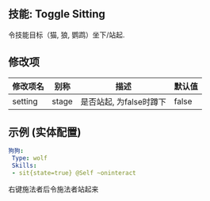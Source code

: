 技能: Toggle Sitting
--------------------------

令技能目标（猫, 狼, 鹦鹉）坐下/站起.

修改项
----------

| 修改项名 | 别称    | 描述                                                                                                    | 默认值 |
|-----------|------------|----------------------------------------------------------------------------------------------------------------|---------------|
| setting | stage | 是否站起, 为false时蹲下 | false |

示例 (实体配置)
--------

```yaml
狗狗:
 Type: wolf
 Skills:
 - sit{state=true} @Self ~oninteract
```
右键施法者后令施法者站起来
